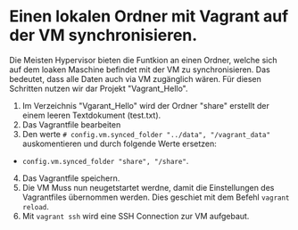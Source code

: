 # Einen lokalen Ordner mit Vagrant auf der VM synchronisieren.
Die Meisten Hypervisor bieten die Funtkion an einen Ordner, welche sich auf dem loaken Maschine befindet mit der VM zu synchronisieren.
Das bedeutet, dass alle Daten auch via VM zugänglich wären. Für diesen Schritten nutzen wir dar Projekt "Vagrant_Hello".

1) Im Verzeichnis "Vgarant_Hello" wird der Ordner "share" erstellt der einem leeren Textdokument (test.txt).
2) Das Vagrantfile bearbeiten
3) Den werte `# config.vm.synced_folder "../data", "/vagrant_data"` auskomentieren und durch folgende Werte ersetzen:
- `config.vm.synced_folder "share", "/share"`.
4) Das Vagrantfile speichern.
5) Die VM Muss nun neugetstartet werdne, damit die Einstellungen des Vagrantfiles übernommen werden. Dies geschiet mit dem Befehl `vagrant reload`.
6) Mit `vagrant ssh` wird eine SSH Connection zur VM aufgebaut.

